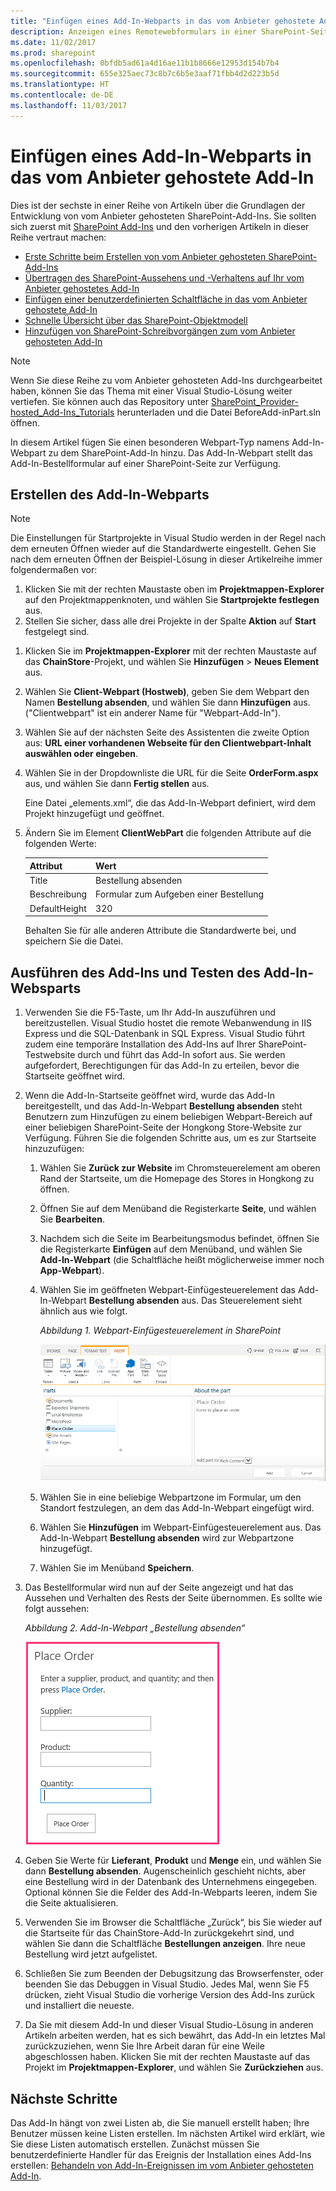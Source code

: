 ```yaml
---
title: "Einfügen eines Add-In-Webparts in das vom Anbieter gehostete Add-In"
description: Anzeigen eines Remotewebformulars in einer SharePoint-Seite in einer vom Anbieter gehosteten SharePoint-Add-In
ms.date: 11/02/2017
ms.prod: sharepoint
ms.openlocfilehash: 0bfdb5ad61a4d16ae11b1b8666e12953d154b7b4
ms.sourcegitcommit: 655e325aec73c8b7c6b5e3aaf71fbb4d2d223b5d
ms.translationtype: HT
ms.contentlocale: de-DE
ms.lasthandoff: 11/03/2017
---
```

# <a name="include-an-add-in-part-in-the-provider-hosted-add-in"></a>Einfügen eines Add-In-Webparts in das vom Anbieter gehostete Add-In

Dies ist der sechste in einer Reihe von Artikeln über die Grundlagen der Entwicklung von vom Anbieter gehosteten SharePoint-Add-Ins. Sie sollten sich zuerst mit [SharePoint Add-Ins](sharepoint-add-ins.md) und den vorherigen Artikeln in dieser Reihe vertraut machen:

-  [Erste Schritte beim Erstellen von vom Anbieter gehosteten SharePoint-Add-Ins](get-started-creating-provider-hosted-sharepoint-add-ins.md)
-  [Übertragen des SharePoint-Aussehens und -Verhaltens auf Ihr vom Anbieter gehostetes Add-In](give-your-provider-hosted-add-in-the-sharepoint-look-and-feel.md)
-  [Einfügen einer benutzerdefinierten Schaltfläche in das vom Anbieter gehostete Add-In](include-a-custom-button-in-the-provider-hosted-add-in.md)
-  [Schnelle Übersicht über das SharePoint-Objektmodell](get-a-quick-overview-of-the-sharepoint-object-model.md)
-  [Hinzufügen von SharePoint-Schreibvorgängen zum vom Anbieter gehosteten Add-In](add-sharepoint-write-operations-to-the-provider-hosted-add-in.md)
    
> [!NOTE]
> Wenn Sie diese Reihe zu vom Anbieter gehosteten Add-Ins durchgearbeitet haben, können Sie das Thema mit einer Visual Studio-Lösung weiter vertiefen. Sie können auch das Repository unter [SharePoint_Provider-hosted_Add-Ins_Tutorials](https://github.com/OfficeDev/SharePoint_Provider-hosted_Add-ins_Tutorials) herunterladen und die Datei BeforeAdd-inPart.sln öffnen.

In diesem Artikel fügen Sie einen besonderen Webpart-Typ namens Add-In-Webpart zu dem SharePoint-Add-In hinzu. Das Add-In-Webpart stellt das Add-In-Bestellformular auf einer SharePoint-Seite zur Verfügung.

## <a name="create-the-add-in-part"></a>Erstellen des Add-In-Webparts

> [!NOTE]
> Die Einstellungen für Startprojekte in Visual Studio werden in der Regel nach dem erneuten Öffnen wieder auf die Standardwerte eingestellt. Gehen Sie nach dem erneuten Öffnen der Beispiel-Lösung in dieser Artikelreihe immer folgendermaßen vor: 
> 1. Klicken Sie mit der rechten Maustaste oben im **Projektmappen-Explorer** auf den Projektmappenknoten, und wählen Sie **Startprojekte festlegen** aus.  
> 2. Stellen Sie sicher, dass alle drei Projekte in der Spalte **Aktion** auf **Start** festgelegt sind.

1. Klicken Sie im **Projektmappen-Explorer** mit der rechten Maustaste auf das **ChainStore**-Projekt, und wählen Sie **Hinzufügen** > **Neues Element** aus.
    
2. Wählen Sie **Client-Webpart (Hostweb)**, geben Sie dem Webpart den Namen **Bestellung absenden**, und wählen Sie dann **Hinzufügen** aus. ("Clientwebpart" ist ein anderer Name für "Webpart-Add-In").
 
3. Wählen Sie auf der nächsten Seite des Assistenten die zweite Option aus: **URL einer vorhandenen Webseite für den Clientwebpart-Inhalt auswählen oder eingeben**.

4. Wählen Sie in der Dropdownliste die URL für die Seite **OrderForm.aspx** aus, und wählen Sie dann **Fertig stellen** aus.
    
   Eine Datei „elements.xml“, die das Add-In-Webpart definiert, wird dem Projekt hinzugefügt und geöffnet.
    
5. Ändern Sie im Element **ClientWebPart** die folgenden Attribute auf die folgenden Werte:
   
    |**Attribut**|**Wert**|
    |:-----|:-----|
    |Title|Bestellung absenden|
    |Beschreibung|Formular zum Aufgeben einer Bestellung|
    |DefaultHeight|320|

    Behalten Sie für alle anderen Attribute die Standardwerte bei, und speichern Sie die Datei.
    
## <a name="run-the-add-in-and-test-the-add-in-part"></a>Ausführen des Add-Ins und Testen des Add-In-Websparts

1. Verwenden Sie die F5-Taste, um Ihr Add-In auszuführen und bereitzustellen. Visual Studio hostet die remote Webanwendung in IIS Express und die SQL-Datenbank in SQL Express. Visual Studio führt zudem eine temporäre Installation des Add-Ins auf Ihrer SharePoint-Testwebsite durch und führt das Add-In sofort aus. Sie werden aufgefordert, Berechtigungen für das Add-In zu erteilen, bevor die Startseite geöffnet wird.

2. Wenn die Add-In-Startseite geöffnet wird, wurde das Add-In bereitgestellt, und das Add-In-Webpart **Bestellung absenden** steht Benutzern zum Hinzufügen zu einem beliebigen Webpart-Bereich auf einer beliebigen SharePoint-Seite der Hongkong Store-Website zur Verfügung. Führen Sie die folgenden Schritte aus, um es zur Startseite hinzuzufügen:
    
   1. Wählen Sie **Zurück zur Website** im Chromsteuerelement am oberen Rand der Startseite, um die Homepage des Stores in Hongkong zu öffnen.
   2. Öffnen Sie auf dem Menüband die Registerkarte **Seite**, und wählen Sie **Bearbeiten**.
   3. Nachdem sich die Seite im Bearbeitungsmodus befindet, öffnen Sie die Registerkarte **Einfügen** auf dem Menüband, und wählen Sie **Add-In-Webpart** (die Schaltfläche heißt möglicherweise immer noch **App-Webpart**).
   4. Wählen Sie im geöffneten Webpart-Einfügesteuerelement das Add-In-Webpart **Bestellung absenden** aus. Das Steuerelement sieht ähnlich aus wie folgt.

      *Abbildung 1. Webpart-Einfügesteuerelement in SharePoint*

      ![Das Webpart-Einfügesteuerelement in SharePoint. Das Webpart „Bestellung absenden“ ist hervorgehoben. Sein Name und seine Beschreibung werden in einem Feld auf der rechten Seite angezeigt.](../images/aae61f89-2e9e-4808-8b0c-2439dad7c701.PNG)

   5. Wählen Sie in eine beliebige Webpartzone im Formular, um den Standort festzulegen, an dem das Add-In-Webpart eingefügt wird. 
   6. Wählen Sie **Hinzufügen** im Webpart-Einfügesteuerelement aus. Das Add-In-Webpart **Bestellung absenden** wird zur Webpartzone hinzugefügt.
   7. Wählen Sie im Menüband **Speichern**.
    
3. Das Bestellformular wird nun auf der Seite angezeigt und hat das Aussehen und Verhalten des Rests der Seite übernommen. Es sollte wie folgt aussehen: 
    
   *Abbildung 2. Add-In-Webpart „Bestellung absenden“*

   ![Das Add-In-Webpart „Bestellung absenden“ auf der Seite mit Textfeldern für Produkt, Lieferant und Menge. Auch eine Schaltfläche „Bestellung absenden“ ist verfügbar.](../images/beae2e3c-c1f4-4334-8ab8-0c42252cb2a2.PNG)

4. Geben Sie Werte für **Lieferant**, **Produkt** und **Menge** ein, und wählen Sie dann **Bestellung absenden**. Augenscheinlich geschieht nichts, aber eine Bestellung wird in der Datenbank des Unternehmens eingegeben. Optional können Sie die Felder des Add-In-Webparts leeren, indem Sie die Seite aktualisieren.

5. Verwenden Sie im Browser die Schaltfläche „Zurück“, bis Sie wieder auf die Startseite für das ChainStore-Add-In zurückgekehrt sind, und wählen Sie dann die Schaltfläche **Bestellungen anzeigen**. Ihre neue Bestellung wird jetzt aufgelistet.

6. Schließen Sie zum Beenden der Debugsitzung das Browserfenster, oder beenden Sie das Debuggen in Visual Studio. Jedes Mal, wenn Sie F5 drücken, zieht Visual Studio die vorherige Version des Add-Ins zurück und installiert die neueste.

7. Da Sie mit diesem Add-In und dieser Visual Studio-Lösung in anderen Artikeln arbeiten werden, hat es sich bewährt, das Add-In ein letztes Mal zurückzuziehen, wenn Sie Ihre Arbeit daran für eine Weile abgeschlossen haben. Klicken Sie mit der rechten Maustaste auf das Projekt im **Projektmappen-Explorer**, und wählen Sie **Zurückziehen** aus.

## <a name="next-steps"></a>Nächste Schritte
<a name="Nextsteps"> </a>

Das Add-In hängt von zwei Listen ab, die Sie manuell erstellt haben; Ihre Benutzer müssen keine Listen erstellen.  Im nächsten Artikel wird erklärt, wie Sie diese Listen automatisch erstellen. Zunächst müssen Sie benutzerdefinierte Handler für das Ereignis der Installation eines Add-Ins erstellen: [Behandeln von Add-In-Ereignissen im vom Anbieter gehosteten Add-In](handle-add-in-events-in-the-provider-hosted-add-in.md).
 

 

